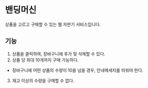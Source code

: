 # 밴딩머신
상품을 고르고 구매할 수 있는 웹 자판기 서비스입니다.
## 기능
1. 상품을 클릭하여, 장바구니에 추가 및 삭제할 수 있다.
2. 상품 당 최대 10개까지 구매 가능하다.
- 장바구니에 어떤 상품의 수량이 10을 넘을 경우, 안내메세지를 띄워야 한다.
3. 재고 이상의 수량을 구매할 수 없다.
